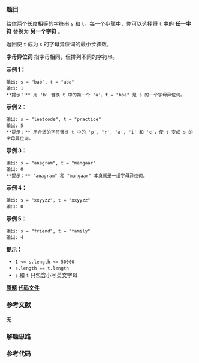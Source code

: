 ### 题目
给你两个长度相等的字符串 `s` 和 `t`。每一个步骤中，你可以选择将 `t` 中的 **任一字符** 替换为 **另一个字符** 。

返回使 `t` 成为 `s` 的字母异位词的最小步骤数。

**字母异位词** 指字母相同，但排列不同的字符串。



**示例 1：**

    
    
    输出: s = "bab", t = "aba"
    输出: 1
    **提示：** 用 'b' 替换 t 中的第一个 'a'，t = "bba" 是 s 的一个字母异位词。
    

**示例 2：**

    
    
    输出: s = "leetcode", t = "practice"
    输出: 5
    **提示：** 用合适的字符替换 t 中的 'p', 'r', 'a', 'i' 和 'c'，使 t 变成 s 的字母异位词。
    

**示例 3：**

    
    
    输出: s = "anagram", t = "mangaar"
    输出: 0
    **提示：** "anagram" 和 "mangaar" 本身就是一组字母异位词。 
    

**示例 4：**

    
    
    输出: s = "xxyyzz", t = "xxyyzz"
    输出: 0
    

**示例 5：**

    
    
    输出: s = "friend", t = "family"
    输出: 4
    



**提示：**

  * `1 <= s.length <= 50000`
  * `s.length == t.length`
  * `s` 和 `t` 只包含小写英文字母

 **[原题](https://leetcode-cn.com/problems/minimum-number-of-steps-to-make-two-strings-anagram/)**    **[代码文件]()**


### 参考文献
无

### 解题思路




### 参考代码

```go


```




